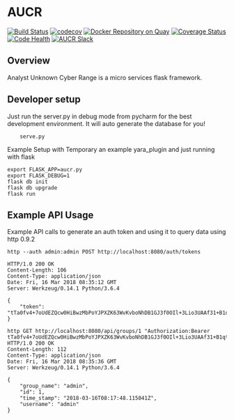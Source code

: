 # AUCR
[![Build Status](https://travis-ci.org/AUCR/AUCR.svg?branch=master)](https://travis-ci.org/AUCR/AUCR)
[![codecov](https://codecov.io/gh/AUCR/AUCR/branch/master/graph/badge.svg)](https://codecov.io/gh/AUCR/AUCR)
[![Docker Repository on Quay](https://quay.io/repository/wroersma/aucr/status "Docker Repository on Quay")](https://quay.io/repository/wroersma/aucr)
[![Coverage Status](https://coveralls.io/repos/github/AUCR/AUCR/badge.svg)](https://coveralls.io/github/AUCR/AUCR)
[![Code Health](https://landscape.io/github/AUCR/AUCR/master/landscape.svg?style=flat)](https://landscape.io/github/AUCR/AUCR/master)
[![AUCR Slack](https://slack.aucr.io/badge.svg)](https://slack.aucr.io/)


## Overview
Analyst Unknown Cyber Range is a micro services flask framework. 


## Developer setup
Just run the server.py in debug mode from pycharm for the best development environment. It will auto generate the database for you!

        serve.py 



Example Setup with Temporary an  example yara_plugin and just running with flask

    export FLASK_APP=aucr.py
    export FLASK_DEBUG=1
    flask db init
    flask db upgrade
    flask run


## Example API Usage
Example API calls to generate an auth token and using it to query data using http 0.9.2

    http --auth admin:admin POST http://localhost:8080/auth/tokens
    
    HTTP/1.0 200 OK
    Content-Length: 106
    Content-Type: application/json
    Date: Fri, 16 Mar 2018 08:35:12 GMT
    Server: Werkzeug/0.14.1 Python/3.6.4
    
    {
        "token": "tTa0fv4+7oUdEZQcw0HiBwzMbPoYJPXZK63WvKvboNhDB1GJ3f0OIl+3Lio3UAAf31+B1qtz+NZSc+4FI6vO/w=="
    }
    
    http GET http://localhost:8080/api/groups/1 "Authorization:Bearer tTa0fv4+7oUdEZQcw0HiBwzMbPoYJPXZK63WvKvboNhDB1GJ3f0OIl+3Lio3UAAf31+B1qtz+NZSc+4FI6vO/w=="
    HTTP/1.0 200 OK
    Content-Length: 112
    Content-Type: application/json
    Date: Fri, 16 Mar 2018 08:35:36 GMT
    Server: Werkzeug/0.14.1 Python/3.6.4
    
    {
        "group_name": "admin", 
        "id": 1, 
        "time_stamp": "2018-03-16T08:17:48.115041Z", 
        "username": "admin"
    }

